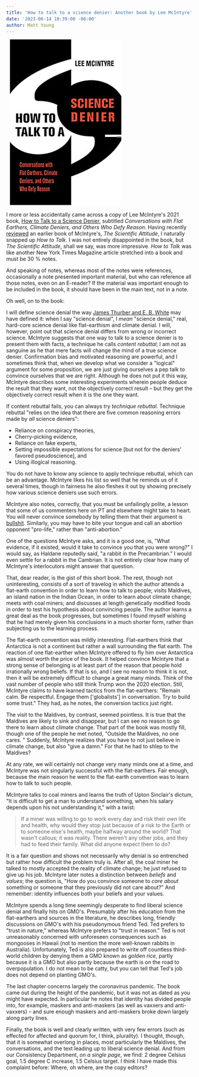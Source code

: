 ```yaml
---
title: 'How to talk to a science denier: Another book by Lee McIntyre'
date: '2023-06-14 10:39:00 -06:00'
author: Matt Young
---
```


<figure class="on-the-left-side" style="margin-top: 10px; margin-right: 40px; margin-bottom: 10px; margin-left: 10px;">
<img src="/uploads/2023/McIntyre_Science_Denier.jpg" alt="Book cover"/>
<figcaption><a href=""></a>
</figcaption>
</figure>

<p>I more or less accidentally came across a copy of Lee McIntyre's 2021 book, <a href="https://www.amazon.com/How-Talk-Science-Denier-Conversations-ebook/dp/B08PCL6NVZ/">How to Talk to a Science Denier</a>, subtitled <i>Conversations with Flat Earthers, Climate Deniers, and Others Who Defy Reason</i>. Having recently <a href="https://pandasthumb.org/archives/2022/04/scientific-attitude.html">reviewed</a> an earlier book of McIntyre's, <i>The Scientific Attitude</i>, I naturally snapped up <i> How to Talk</i>. I was not entirely disappointed in the book, but <i>The Scientific Attitude</i>, shall we say, was more impressive. <i>How to Talk</i> was like another New York Times Magazine article stretched into a book and must be 30&nbsp;% notes. </p>

<p>And speaking of notes, whereas most of the notes were references, occasionally a note presented important material, but who can reference all those notes, even on an E-reader? If the material was important enough to be included in the book, it should have been in the main text, not in a note.</p>

<p>Oh well, on to the book:</p>

<!--more-->
<p>I will define science denial the way <a href="https://www.amazon.com/Sex-Necessary-Why-You-Feel/dp/0060733144">James Thurber and E. B. White</a> may have defined it: when I say "science denial", I <i>mean</i> "science denial," real, hard-core science denial like flat-earthism and climate denial. I will, however, point out that science denial differs from wrong or incorrect science. McIntyre suggests that one way to talk to a science denier is to present them with facts, a technique he calls <i>content rebuttal</i>; I am not as sanguine as he that mere facts will change the mind of a true science denier. Confirmation bias and motivated reasoning are powerful, and I sometimes think that, when we develop what we consider a "logical" argument for some proposition, we are just giving ourselves a pep talk to convince ourselves that we are right. Although he does not put it this way, McIntyre describes some interesting experiments wherein people deduce the result that they want, not the objectively correct result – but they get the objectively correct result when it is the one they want.</p>

<p>If content rebuttal fails, you can always try <i>technique rebuttal</i>. Technique rebuttal "relies on the idea that there are five common reasoning errors made by <i>all</i> science deniers":</p>
<ul><li>Reliance on conspiracy theories, </li>
<li>Cherry-picking evidence, </li>
<li>Reliance on fake experts, </li>
<li>Setting impossible expectations for science [but not for the deniers' favored pseudoscience], and </li>
<li>Using illogical reasoning. </li></ul>

<p>You do not have to know any science to apply technique rebuttal, which can be an advantage. McIntyre likes his list so well that he reminds us of it several times, though in fairness he also fleshes it out by showing precisely how various science deniers use such errors.</p>

<p>McIntyre also notes, correctly, that you must be unfailingly polite, a lesson that some of us commenters here on PT and elsewhere might take to heart. You will never convince somebody by telling them that their argument is <a href="https://pandasthumb.org/archives/2017/02/on-bullshit.html">bullshit</a>. Similarly, you may have to bite your tongue and call an abortion opponent "pro-life," rather than "anti-abortion."</p>

<p>One of the questions McIntyre asks, and it is a good one, is, "What evidence, if it existed, would it take to convince you that you were wrong?" I would say, as Haldane reputedly said, "a rabbit in the Precambrian." I would even settle for a rabbit in the Cambrian. It is not entirely clear how many of McIntyre's interlocutors might answer that question.</p>

<p>That, dear reader, is the gist of this short book. The rest, though not uninteresting, consists of a sort of travelog in which the author attends a flat-earth convention in order to learn how to talk to people; visits Maldives, an island nation in the Indian Ocean, in order to learn about climate change; meets with coal miners; and discusses at length genetically modified foods in order to test his hypothesis about convincing people. The author learns a great deal as the book progresses, but sometimes I found myself wishing that he had merely given his conclusions in a much shorter form, rather than subjecting us to the learning process. </p>

<p>The flat-earth convention was mildly interesting. Flat-earthers think that Antarctica is not a continent but rather a wall surrounding the flat earth. The reaction of one flat-earther when McIntyre offered to fly him over Antarctica was almost worth the price of the book. It helped convince McIntyre that a strong sense of belonging is at least part of the reason that people hold irrationally wrong beliefs. If that is so, and I see no reason to think it is not, then it will be extremely difficult to change a great many minds. Think of the vast number of people who still think Trump won the 2020 election. Still, McIntyre claims to have learned tactics from the flat-earthers: "Remain calm. Be respectful. Engage them ['globalists'] in conversation. Try to build some trust." They had, as he notes, the conversion tactics just right.</p>

<p>The visit to the Maldives, by contrast, seemed pointless. It is true that the Maldives are likely to sink and disappear, but I can see no reason to go there to learn about climate change. That part of the book was mostly fill, though one of the people he met noted, "Outside the Maldives, no one cares. " Suddenly, McIntyre realizes that you have to not just believe in climate change, but also "give a damn." For that he had to shlep to the Maldives?</p>

<p>At any rate, we will certainly not change very many minds one at a time, and McIntyre was not singularly successful with the flat-earthers. Fair enough, because the main reason he went to the flat-earth convention was to learn how to talk to such people. </p>

<p>McIntyre talks to coal miners and learns the truth of Upton Sinclair's dictum, "It is difficult to get a man to understand something, when his salary depends upon his not understanding it," with a twist:</p>
<blockquote>If a miner was willing to go to work every day and risk their <i>own</i> life and health, why would they stop just because of a risk to the Earth or to someone else's health, maybe halfway around the world? That wasn't callous; it was reality. There weren't any other jobs, and they had to feed their family. What did anyone expect them to do? </blockquote>
<p>It is a fair question and shows not necessarily why denial is so entrenched but rather how difficult the problem truly is. After all, the coal miner he talked to mostly accepted the reality of climate change; he just refused to give up his job. McIntyre later notes a distinction between <i>beliefs</i> and <i>values</i>; the question is, "How do you convince someone to <i>care about</i> something or someone that they previously did not care about?" And remember: identity influences both your beliefs and your values.</p>

<p>McIntyre spends a long time seemingly desperate to find liberal science denial and finally hits on GMO's. Presumably after his education from the flat-earthers and sources in the literature, he describes long, friendly discussions on GMO's with his pseudonymous friend Ted. Ted prefers to "trust in nature," whereas McIntyre prefers to "trust in reason." Ted is not unreasonably concerned with unforeseen consequences such as mongooses in Hawaii (not to mention the more well-known rabbits in Australia). Unfortunately, Ted is also prepared to write off countless third-world children by denying them a GMO known as <i>golden rice</i>, partly because it is a GMO but also partly because the earth is on the road to overpopulation. I do not mean to be catty, but you can tell that Ted's job does not depend on planting GMO's.</p>

<p>The last chapter concerns largely the coronavirus pandemic. The book came out during the height of the pandemic, but it was not as dated as you might have expected. In particular he notes that identity has divided people into, for example, maskers and anti-maskers (as well as vaxxers and anti-vaxxers) – and sure enough maskers and anti-maskers broke down largely along party lines.</p>

<p>Finally, the book is well and clearly written, with very few errors (such as effected for affected and quorum for, I think, plurality). I thought, though, that it is somewhat overlong in places, most particularly the Maldives, the conversations, and the text leading up to liberal science denial. And from our Consistency Department, <i>on a single page</i>, we find: 2 degree Celsius goal, 1.5 degree C increase, 1.5 Celsius target. I think I have made this complaint before: Where, oh where, are the copy editors?</p>

